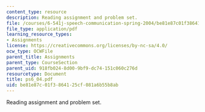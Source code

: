 ```yaml
---
content_type: resource
description: Reading assignment and problem set.
file: /courses/6-541j-speech-communication-spring-2004/be81e87c01f3864125cf081a6b55b8ab_ps6_04.pdf
file_type: application/pdf
learning_resource_types:
- Assignments
license: https://creativecommons.org/licenses/by-nc-sa/4.0/
ocw_type: OCWFile
parent_title: Assignments
parent_type: CourseSection
parent_uid: 918fb024-8d00-9bf9-dc74-151c060c276d
resourcetype: Document
title: ps6_04.pdf
uid: be81e87c-01f3-8641-25cf-081a6b55b8ab
---
```

Reading assignment and problem set.